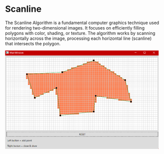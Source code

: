 # Scanline

The Scanline Algorithm is a fundamental computer graphics technique used for rendering two-dimensional images. It focuses on efficiently filling polygons with color, shading, or texture. The algorithm works by scanning horizontally across the image, processing each horizontal line (scanline) that intersects the polygon.

<img src="ImgScanline.png" width="500"/>
